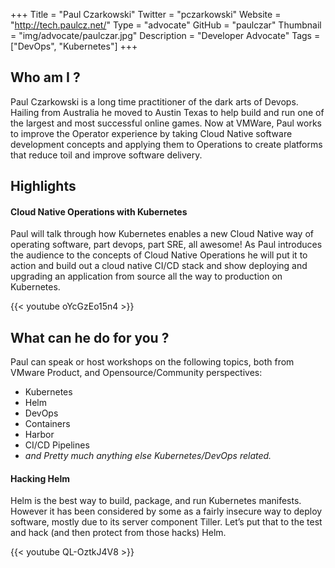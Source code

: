 +++
Title = "Paul Czarkowski"
Twitter = "pczarkowski"
Website = "http://tech.paulcz.net/"
Type = "advocate"
GitHub = "paulczar"
Thumbnail = "img/advocate/paulczar.jpg"
Description = "Developer Advocate"
Tags = ["DevOps", "Kubernetes"]
+++

## Who am I ?

Paul Czarkowski is a long time practitioner of the dark arts of Devops. Hailing from Australia he moved to Austin Texas to help build and run one of the largest and most successful online games. Now at VMWare, Paul works to improve the Operator experience by taking Cloud Native software development concepts and applying them to Operations to create platforms that reduce toil and improve software delivery.

## Highlights

#### Cloud Native Operations with Kubernetes

Paul will talk through how Kubernetes enables a new Cloud Native way of operating software, part devops, part SRE, all awesome! As Paul introduces the audience to the concepts of Cloud Native Operations he will put it to action and build out a cloud native CI/CD stack and show deploying and upgrading an application from source all the way to production on Kubernetes.

{{< youtube oYcGzEo15n4 >}}

## What can he do for you ?

Paul can speak or host workshops on the following topics, both from VMware Product, and Opensource/Community perspectives:

* Kubernetes
* Helm
* DevOps
* Containers
* Harbor
* CI/CD Pipelines
* *and Pretty much anything else Kubernetes/DevOps related.*

#### Hacking Helm

Helm is the best way to build, package, and run Kubernetes manifests. However it has been considered by some as a fairly insecure way to deploy software, mostly due to its server component Tiller. Let’s put that to the test and hack (and then protect from those hacks) Helm.

{{< youtube QL-OztkJ4V8 >}}
